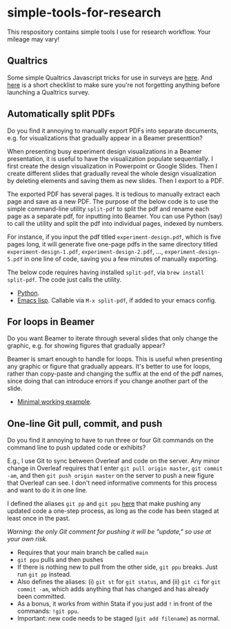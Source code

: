# simple-tools-for-research
This respository contains simple tools I use for research workflow. Your mileage may vary! 

## Qualtrics
Some simple Qualtrics Javascript tricks for use in surveys are [here](q-js/README.md). And [here](q-js/checklist.md) is a short checklist to make sure you're not forgetting anything before launching a Qualtrics survey. 

## Automatically split PDFs 
Do you find it annoying to manually export PDFs into separate documents, e.g. for visualizations that gradually appear in a Beamer presenttion? 

When presenting busy experiment design visualizations in a Beamer presentation, it is useful to have the visualization populate sequentially. I first create the design visualization in Powerpoint or Google Slides. Then I create different slides that gradually reveal the whole design visualization by deleting elements and saving them as new slides. Then I export to a PDF. 

The exported PDF has several pages. It is tedious to manually extract each page and save as a new PDF. The purpose of the below code is to use the simple command-line utility `split-pdf` to split the pdf and rename each page as a separate pdf, for inputting into Beamer. You can use Python (say) to call the utility and split the pdf into individual pages, indexed by numbers. 

For instance, if you input the pdf titled `experiment-design.pdf`, which is five pages long, it will generate five one-page pdfs in the same directory titled `experiment-design-1.pdf`, `experiment-design-2.pdf`, ..., `experiment-design-5.pdf` in one line of code, saving you a few minutes of manually exporting. 

The below code requires having installed `split-pdf`, via `brew install split-pdf`. The code just calls the utility. 

- [Python](split-pdf.py). 
- [Emacs lisp](split-pdf.lisp). Callable via `M-x split-pdf`, if added to your emacs config. 

## For loops in Beamer
Do you want Beamer to iterate through several slides that only change the graphic, e.g. for showing figures that gradually appear? 

Beamer is smart enough to handle for loops. This is useful when presenting any graphic or figure that gradually appears. It's better to use for loops, rather than copy-paste and changing the suffix at the end of the pdf names, since doing that can introduce errors if you change another part of the slide. 
- [Minimal working example](iterate-visualization-example.tex). 

## One-line Git pull, commit, and push
Do you find it annoying to have to run three or four Git commands on the command line to push updated code or exhibits? 

E.g., I use Git to sync between Overleaf and code on the server. Any minor
change in Overleaf requires that I enter `git pull origin master`, `git commit
-am`, and then `git push origin master` on the server to push a new figure that Overleaf can see. I
don't need informative comments for this process and want to do it in one line. 

I defined the aliases `git pp` and `git ppu` [here](gitconfig) that make pushing any updated code a one-step
process, as long as the code has been staged at least once in the past. 

*Warning: the only Git comment for pushing it will be "update," so use at your own risk.* 

- Requires that your main branch be called `main` 
- `git ppu` pulls and then pushes
- If there is nothing new to pull from the other side, `git ppu` breaks. Just run `git pp` instead. 
- Also defines the aliases: (i) `git st` for `git status`, and (ii) `git ci` for
  `git commit -am`, which adds anything that has changed and has
  already been committed. 
 - As a bonus, it works from within Stata if you just add `!` in front of the commands: `!git ppu`. 
 - Important: new code needs to be staged (`git add filename`) as normal. 

